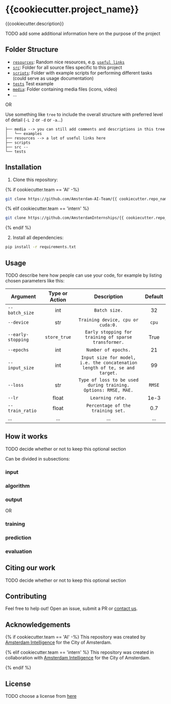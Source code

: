 # {{cookiecutter.project_name}}

{{cookiecutter.description}}

TODO add some additional information here on the purpose of the project

## Folder Structure

* [`resources`](./resources): Random nice resources, e.g. [`useful links`](./resources/README.md)
* [`src`](./src): Folder for all source files specific to this project
* [`scripts`](./scripts): Folder with example scripts for performing different tasks (could serve as usage documentation)
* [`tests`](./tests) Test example
* [`media`](./media): Folder containing media files (icons, video)
* ...

OR

Use something like `tree` to include the overall structure with preferred level of detail (`-L 2` or `-d` or `-a`...)
```buildoutcfg
├── media --> you can still add comments and descriptions in this tree
│   └── examples
├── resources --> a lot of useful links here
├── scripts
├── src --
└── tests
```

## Installation 

1) Clone this repository:

{% if cookiecutter.team == 'AI' -%}

```bash
git clone https://github.com/Amsterdam-AI-Team/{{ cookiecutter.repo_name }}.git
```

{% elif cookiecutter.team == 'intern' %}

```bash
git clone https://github.com/AmsterdamInternships/{{ cookiecutter.repo_name }}.git
```

{% endif %}


2) Install all dependencies:
    
```bash
pip install -r requirements.txt
```

## Usage

TODO describe here how people can use your code, for example by listing chosen parameters like this:

|Argument | Type or Action | Description | Default |
|---|:---:|:---:|:---:|
|`--batch_size`| int| `Batch size.`|  32|
|`--device`| str| `Training device, cpu or cuda:0.`| `cpu`|
|`--early-stopping`|  `store_true`| `Early stopping for training of sparse transformer.`| True|
|`--epochs`| int| `Number of epochs.`| 21|
|`--input_size`|  int| `Input size for model, i.e. the concatenation length of te, se and target.`| 99|
|`--loss`|  str|  `Type of loss to be used during training. Options: RMSE, MAE.`|`RMSE`|
|`--lr`|  float| `Learning rate.`| 1e-3|
|`--train_ratio`|  float| `Percentage of the training set.`| 0.7|
|...|...|...|...|

## How it works

TODO decide whether or not to keep this optional section

Can be divided in subsections: 

### input
### algorithm
### output

OR

### training
### prediction
### evaluation

## Citing our work

TODO decide whether or not to keep this optional section

## Contributing

Feel free to help out! Open an issue, submit a PR or [contact us](https://amsterdamintelligence.com/contact/).

## Acknowledgements

{% if cookiecutter.team == 'AI' -%}
This repository was created by [Amsterdam Intelligence](https://amsterdamintelligence.com/) for the City of Amsterdam.

{% elif cookiecutter.team == 'intern' %}
This repository was created in collaboration with [Amsterdam Intelligence](https://amsterdamintelligence.com/) for the City of Amsterdam.

{% endif %}

## License 

TODO choose a license from [here](https://docs.github.com/en/repositories/managing-your-repositorys-settings-and-features/customizing-your-repository/licensing-a-repository)